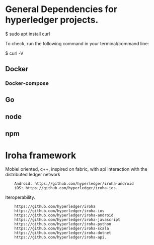 # General Dependencies for hyperledger projects.

$ sudo apt install curl

To check, run the following command in your terminal/command line:

$ curl -V

## Docker
### Docker-compose
## Go
## node
## npm 

# Iroha framework 
Mobiel oriented, c++, inspired on fabric, with api interaction with the distributed ledger network

        Android: https://github.com/hyperledger/iroha-android
        iOS: https://github.com/hyperledger/iroha-ios.

Iteroperability. 

        https://github.com/hyperledger/iroha
        https://github.com/hyperledger/iroha-ios
        https://github.com/hyperledger/iroha-android
        https://github.com/hyperledger/iroha-javascript
        https://github.com/hyperledger/iroha-python
        https://github.com/hyperledger/iroha-scala
        https://github.com/hyperledger/iroha-dotnet
        https://github.com/hyperledger/iroha-api.


